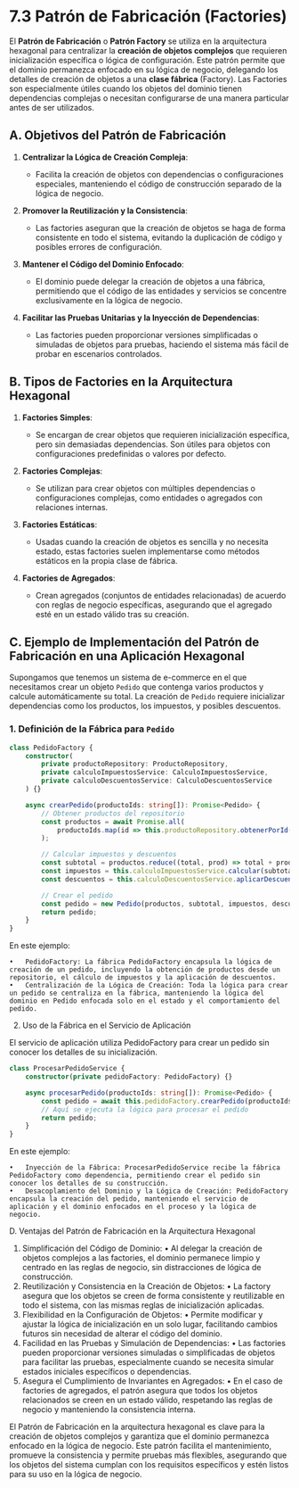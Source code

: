 # 7.3 Patrón de Fabricación (Factories)

El **Patrón de Fabricación** o **Patrón Factory** se utiliza en la arquitectura hexagonal para centralizar la **creación de objetos complejos** que requieren inicialización específica o lógica de configuración. Este patrón permite que el dominio permanezca enfocado en su lógica de negocio, delegando los detalles de creación de objetos a una **clase fábrica** (Factory). Las Factories son especialmente útiles cuando los objetos del dominio tienen dependencias complejas o necesitan configurarse de una manera particular antes de ser utilizados.

## A. Objetivos del Patrón de Fabricación

1. **Centralizar la Lógica de Creación Compleja**:

   - Facilita la creación de objetos con dependencias o configuraciones especiales, manteniendo el código de construcción separado de la lógica de negocio.

2. **Promover la Reutilización y la Consistencia**:

   - Las factories aseguran que la creación de objetos se haga de forma consistente en todo el sistema, evitando la duplicación de código y posibles errores de configuración.

3. **Mantener el Código del Dominio Enfocado**:

   - El dominio puede delegar la creación de objetos a una fábrica, permitiendo que el código de las entidades y servicios se concentre exclusivamente en la lógica de negocio.

4. **Facilitar las Pruebas Unitarias y la Inyección de Dependencias**:
   - Las factories pueden proporcionar versiones simplificadas o simuladas de objetos para pruebas, haciendo el sistema más fácil de probar en escenarios controlados.

## B. Tipos de Factories en la Arquitectura Hexagonal

1. **Factories Simples**:

   - Se encargan de crear objetos que requieren inicialización específica, pero sin demasiadas dependencias. Son útiles para objetos con configuraciones predefinidas o valores por defecto.

2. **Factories Complejas**:

   - Se utilizan para crear objetos con múltiples dependencias o configuraciones complejas, como entidades o agregados con relaciones internas.

3. **Factories Estáticas**:

   - Usadas cuando la creación de objetos es sencilla y no necesita estado, estas factories suelen implementarse como métodos estáticos en la propia clase de fábrica.

4. **Factories de Agregados**:
   - Crean agregados (conjuntos de entidades relacionadas) de acuerdo con reglas de negocio específicas, asegurando que el agregado esté en un estado válido tras su creación.

## C. Ejemplo de Implementación del Patrón de Fabricación en una Aplicación Hexagonal

Supongamos que tenemos un sistema de e-commerce en el que necesitamos crear un objeto `Pedido` que contenga varios productos y calcule automáticamente su total. La creación de `Pedido` requiere inicializar dependencias como los productos, los impuestos, y posibles descuentos.

### 1. Definición de la Fábrica para `Pedido`

```typescript
class PedidoFactory {
    constructor(
        private productoRepository: ProductoRepository,
        private calculoImpuestosService: CalculoImpuestosService,
        private calculoDescuentosService: CalculoDescuentosService
    ) {}

    async crearPedido(productoIds: string[]): Promise<Pedido> {
        // Obtener productos del repositorio
        const productos = await Promise.all(
            productoIds.map(id => this.productoRepository.obtenerPorId(id))
        );

        // Calcular impuestos y descuentos
        const subtotal = productos.reduce((total, prod) => total + prod.precio, 0);
        const impuestos = this.calculoImpuestosService.calcular(subtotal);
        const descuentos = this.calculoDescuentosService.aplicarDescuento(productos);

        // Crear el pedido
        const pedido = new Pedido(productos, subtotal, impuestos, descuentos);
        return pedido;
    }
}
```
En este ejemplo:

	•	PedidoFactory: La fábrica PedidoFactory encapsula la lógica de creación de un pedido, incluyendo la obtención de productos desde un repositorio, el cálculo de impuestos y la aplicación de descuentos.
	•	Centralización de la Lógica de Creación: Toda la lógica para crear un pedido se centraliza en la fábrica, manteniendo la lógica del dominio en Pedido enfocada solo en el estado y el comportamiento del pedido.

2. Uso de la Fábrica en el Servicio de Aplicación

El servicio de aplicación utiliza PedidoFactory para crear un pedido sin conocer los detalles de su inicialización.
```typescript
class ProcesarPedidoService {
    constructor(private pedidoFactory: PedidoFactory) {}

    async procesarPedido(productoIds: string[]): Promise<Pedido> {
        const pedido = await this.pedidoFactory.crearPedido(productoIds);
        // Aquí se ejecuta la lógica para procesar el pedido
        return pedido;
    }
}
```
En este ejemplo:

	•	Inyección de la Fábrica: ProcesarPedidoService recibe la fábrica PedidoFactory como dependencia, permitiendo crear el pedido sin conocer los detalles de su construcción.
	•	Desacoplamiento del Dominio y la Lógica de Creación: PedidoFactory encapsula la creación del pedido, manteniendo el servicio de aplicación y el dominio enfocados en el proceso y la lógica de negocio.

D. Ventajas del Patrón de Fabricación en la Arquitectura Hexagonal

1.	Simplificación del Código de Dominio:
	•	Al delegar la creación de objetos complejos a las factories, el dominio permanece limpio y centrado en las reglas de negocio, sin distracciones de lógica de construcción.
2.	Reutilización y Consistencia en la Creación de Objetos:
	•	La factory asegura que los objetos se creen de forma consistente y reutilizable en todo el sistema, con las mismas reglas de inicialización aplicadas.
3.	Flexibilidad en la Configuración de Objetos:
	•	Permite modificar y ajustar la lógica de inicialización en un solo lugar, facilitando cambios futuros sin necesidad de alterar el código del dominio.
4.	Facilidad en las Pruebas y Simulación de Dependencias:
	•	Las factories pueden proporcionar versiones simuladas o simplificadas de objetos para facilitar las pruebas, especialmente cuando se necesita simular estados iniciales específicos o dependencias.
5.	Asegura el Cumplimiento de Invariantes en Agregados:
	•	En el caso de factories de agregados, el patrón asegura que todos los objetos relacionados se creen en un estado válido, respetando las reglas de negocio y manteniendo la consistencia interna.

El Patrón de Fabricación en la arquitectura hexagonal es clave para la creación de objetos complejos y garantiza que el dominio permanezca enfocado en la lógica de negocio. Este patrón facilita el mantenimiento, promueve la consistencia y permite pruebas más flexibles, asegurando que los objetos del sistema cumplan con los requisitos específicos y estén listos para su uso en la lógica de negocio.

```
